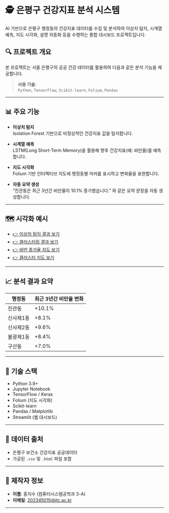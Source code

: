 # 🕵️ 은평구 건강지표 분석 시스템

AI 기반으로 은평구 행정동의 건강지표 데이터를 수집 및 분석하여 이상치 탐지, 시계열 예측, 지도 시각화, 설명 자동화 등을 수행하는 통합 대시보드 프로젝트입니다.

## 🔍 프로젝트 개요

본 프로젝트는 서울 은평구의 공공 건강 데이터를 활용하여 다음과 같은 분석 기능을 제공합니다.

> **사용 기술**:  
> `Python`, `TensorFlow`, `Scikit-learn`, `Folium`, `Pandas`

---

## 📊 주요 기능

- **이상치 탐지**  
  Isolation Forest 기반으로 비정상적인 건강지표 값을 탐지합니다.

- **시계열 예측**  
  LSTM(Long Short-Term Memory)을 활용해 향후 건강지표(예: 비만율)를 예측합니다.

- **지도 시각화**  
  Folium 기반 인터랙티브 지도에 행정동별 마커를 표시하고 변화율을 표현합니다.

- **자동 요약 생성**  
  “진관동은 최근 3년간 비만율이 10.1% 증가했습니다.” 와 같은 요약 문장을 자동 생성합니다.

---

## 🗺️ 시각화 예시

- [👉 이상치 탐지 결과 보기](은평구_지역현황지수/이상치탐지결과.png)
- [👉 클러스터링 결과 보기](은평구_지역현황지수/클러스터링결과.png)
- [👉 비만 증가율 지도 보기](은평구_지역현황지수/은평구_비만율_지도.html)
- [👉 클러스터 지도 보기](은평구_지역현황지수/은평구_건강지표_클러스터_지도.html)

---

## 📈 분석 결과 요약

| 행정동     | 최근 3년간 비만율 변화 |
|------------|-------------------------|
| 진관동     | +10.1%                  |
| 신사제1동  | +8.1%                   |
| 신사제2동  | +9.6%                   |
| 불광제1동  | +8.4%                   |
| 구산동     | +7.0%                   |


---

## 🧠 기술 스택

- Python 3.9+
- Jupyter Notebook
- TensorFlow / Keras
- Folium (지도 시각화)
- Scikit-learn
- Pandas / Matplotlib
- Streamlit (웹 대시보드)

---

## 📂 데이터 출처

- 은평구 보건소 건강지표 공공데이터
- 가공된 `.csv` 및 `.html` 파일 포함

---

## 👤 제작자 정보

- **이름**: 홍지수 (컴퓨터시스템공학과 3-A)  
- **이메일**: 202345015@itc.ac.kr

---

